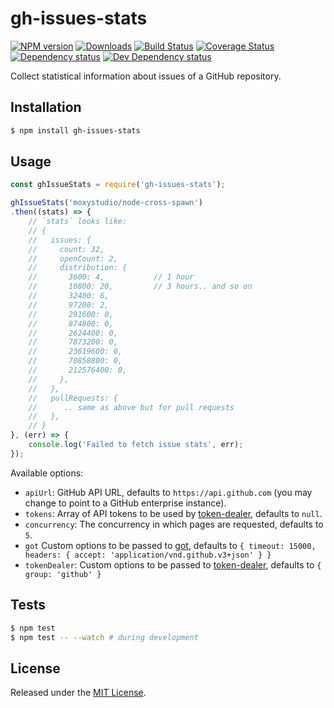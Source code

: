 # gh-issues-stats

[![NPM version][npm-image]][npm-url] [![Downloads][downloads-image]][npm-url] [![Build Status][travis-image]][travis-url] [![Coverage Status][codecov-image]][codecov-url] [![Dependency status][david-dm-image]][david-dm-url] [![Dev Dependency status][david-dm-dev-image]][david-dm-dev-url] 

[npm-url]:https://npmjs.org/package/gh-issues-stats
[downloads-image]:https://img.shields.io/npm/dm/gh-issues-stats.svg
[npm-image]:https://img.shields.io/npm/v/gh-issues-stats.svg
[travis-url]:https://travis-ci.org/moxystudio/node-gh-issues-stats
[travis-image]:http://img.shields.io/travis/moxystudio/node-gh-issues-stats/master.svg
[codecov-url]:https://codecov.io/gh/moxystudio/node-gh-issues-stats
[codecov-image]:https://img.shields.io/codecov/c/github/moxystudio/node-gh-issues-stats/master.svg
[david-dm-url]:https://david-dm.org/moxystudio/node-gh-issues-stats
[david-dm-image]:https://img.shields.io/david/moxystudio/node-gh-issues-stats.svg
[david-dm-dev-url]:https://david-dm.org/moxystudio/node-gh-issues-stats?type=dev
[david-dm-dev-image]:https://img.shields.io/david/dev/moxystudio/node-gh-issues-stats.svg

Collect statistical information about issues of a GitHub repository.


## Installation

```sh
$ npm install gh-issues-stats
```


## Usage

```js
const ghIssueStats = require('gh-issues-stats');

ghIssueStats('moxystudio/node-cross-spawn')
.then((stats) => {
    // `stats` looks like:
    // {
    //   issues: {
    //     count: 32,
    //     openCount: 2,
    //     distribution: {
    //       3600: 4,           // 1 hour
    //       10800: 20,         // 3 hours.. and so on
    //       32400: 6,
    //       97200: 2,
    //       291600: 0,
    //       874800: 0,
    //       2624400: 0,
    //       7873200: 0,
    //       23619600: 0,
    //       70858800: 0,
    //       212576400: 0,
    //     },
    //   },
    //   pullRequests: {
    //      .. same as above but for pull requests
    //   },
    // }
}, (err) => {
    console.log('Failed to fetch issue stats', err);
});
```

Available options:

- `apiUrl`: GitHub API URL, defaults to `https://api.github.com` (you may change to point to a GitHub enterprise instance).
- `tokens`: Array of API tokens to be used by [token-dealer](https://github.com/moxystudio/node-token-dealer), defaults to `null`.
- `concurrency`: The concurrency in which pages are requested, defaults to `5`.
- `got` Custom options to be passed to [got](https://github.com/sindresorhus/got), defaults to `{ timeout: 15000, headers: { accept: 'application/vnd.github.v3+json' } }`
- `tokenDealer`: Custom options to be passed to [token-dealer](https://github.com/moxystudio/node-token-dealer), defaults to `{ group: 'github' }`


## Tests

```sh
$ npm test
$ npm test -- --watch # during development
```


## License

Released under the [MIT License](http://www.opensource.org/licenses/mit-license.php).
